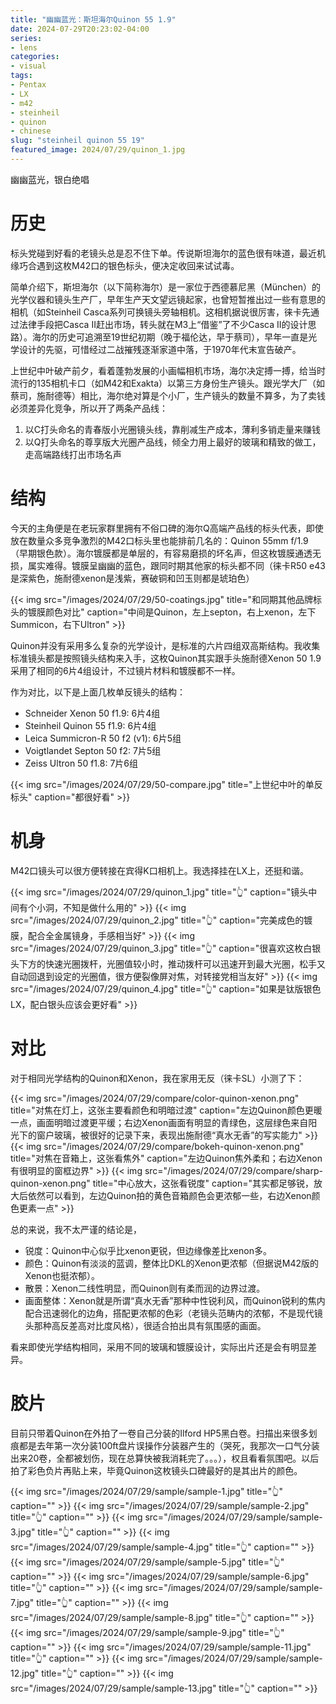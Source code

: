 ```yaml
---
title: "幽幽蓝光：斯坦海尔Quinon 55 1.9"
date: 2024-07-29T20:23:02-04:00
series:
- lens
categories:
- visual
tags:
- Pentax
- LX
- m42
- steinheil
- quinon
- chinese
slug: "steinheil quinon 55 19"
featured_image: 2024/07/29/quinon_1.jpg
---
```


幽幽蓝光，银白绝唱
<!--more-->

# 历史

标头党碰到好看的老镜头总是忍不住下单。传说斯坦海尔的蓝色很有味道，最近机缘巧合遇到这枚M42口的银色标头，便决定收回来试试毒。

简单介绍下，斯坦海尔（以下简称海尔）是一家位于西德慕尼黑（München）的光学仪器和镜头生产厂，早年生产天文望远镜起家，也曾短暂推出过一些有意思的相机（如Steinheil Casca系列可换镜头旁轴相机。这相机据说很厉害，徕卡先通过法律手段把Casca II赶出市场，转头就在M3上“借鉴”了不少Casca II的设计思路）。海尔的历史可追溯至19世纪初期（晚于福伦达，早于蔡司），早年一直是光学设计的先驱，可惜经过二战摧残逐渐家道中落，于1970年代末宣告破产。

上世纪中叶破产前夕，看着蓬勃发展的小画幅相机市场，海尔决定搏一搏，给当时流行的135相机卡口（如M42和Exakta）以第三方身份生产镜头。跟光学大厂（如蔡司，施耐德等）相比，海尔绝对算是个小厂，生产镜头的数量不算多，为了卖钱必须差异化竞争，所以开了两条产品线：

1. 以C打头命名的青春版小光圈镜头线，靠削减生产成本，薄利多销走量来赚钱
2. 以Q打头命名的尊享版大光圈产品线，倾全力用上最好的玻璃和精致的做工，走高端路线打出市场名声

# 结构

今天的主角便是在老玩家群里拥有不俗口碑的海尔Q高端产品线的标头代表，即使放在数量众多竞争激烈的M42口标头里也能排前几名的：Quinon 55mm f/1.9（早期银色款）。海尔镀膜都是单层的，有容易磨损的坏名声，但这枚镀膜通透无损，属实难得。镀膜呈幽幽的蓝色，跟同时期其他家的标头都不同（徕卡R50 e43是深紫色，施耐德xenon是浅紫，赛破铜和凹玉则都是琥珀色）

{{< img src="/images/2024/07/29/50-coatings.jpg" title="和同期其他品牌标头的镀膜颜色对比" caption="中间是Quinon，左上septon，右上xenon，左下Summicon，右下Ultron" >}}

Quinon并没有采用多么复杂的光学设计，是标准的六片四组双高斯结构。我收集标准镜头都是按照镜头结构来入手，这枚Quinon其实跟手头施耐德Xenon 50 1.9采用了相同的6片4组设计，不过镜片材料和镀膜都不一样。

作为对比，以下是上面几枚单反镜头的结构：

- Schneider Xenon 50 f1.9: 6片4组
- Steinheil Quinon 55 f1.9: 6片4组
- Leica Summicron-R 50 f2 (v1): 6片5组
- Voigtlandet Septon 50 f2: 7片5组
- Zeiss Ultron 50 f1.8: 7片6组

{{< img src="/images/2024/07/29/50-compare.jpg" title="上世纪中叶的单反标头" caption="都很好看" >}}


# 机身

M42口镜头可以很方便转接在宾得K口相机上。我选择挂在LX上，还挺和谐。

{{< img src="/images/2024/07/29/quinon_1.jpg" title="👆" caption="镜头中间有个小洞，不知是做什么用的" >}}
{{< img src="/images/2024/07/29/quinon_2.jpg" title="👆" caption="完美成色的镀膜，配合全金属镜身，手感相当好" >}}
{{< img src="/images/2024/07/29/quinon_3.jpg" title="👆" caption="很喜欢这枚白银头下方的快速光圈拨杆，光圈值较小时，推动拨杆可以迅速开到最大光圈，松手又自动回退到设定的光圈值，很方便裂像屏对焦，对转接党相当友好" >}}
{{< img src="/images/2024/07/29/quinon_4.jpg" title="👆" caption="如果是钛版银色LX，配白银头应该会更好看" >}}


# 对比

对于相同光学结构的Quinon和Xenon，我在家用无反（徕卡SL）小测了下：

{{< img src="/images/2024/07/29/compare/color-quinon-xenon.png" title="对焦在灯上，这张主要看颜色和明暗过渡" caption="左边Quinon颜色更暖一点，画面明暗过渡更平缓；右边Xenon画面有明显的青绿色，这层绿色来自阳光下的窗户玻璃，被很好的记录下来，表现出施耐德“真水无香”的写实能力" >}}
{{< img src="/images/2024/07/29/compare/bokeh-quinon-xenon.png" title="对焦在音箱上，这张看焦外" caption="左边Quinon焦外柔和；右边Xenon有很明显的窗框边界" >}}
{{< img src="/images/2024/07/29/compare/sharp-quinon-xenon.png" title="中心放大，这张看锐度" caption="其实都足够锐，放大后依然可以看到，左边Quinon拍的黄色音箱颜色会更浓郁一些，右边Xenon颜色更素一点" >}}

总的来说，我不太严谨的结论是，

- 锐度：Quinon中心似乎比xenon更锐，但边缘像差比xenon多。
- 颜色：Quinon有淡淡的蓝调，整体比DKL的Xenon更浓郁（但据说M42版的Xenon也挺浓郁）。
- 散景：Xenon二线性明显，而Quinon则有柔而润的边界过渡。
- 画面整体：Xenon就是所谓“真水无香”那种中性锐利风，而Quinon锐利的焦内配合迅速弱化的边角，搭配更浓郁的色彩（老镜头范畴内的浓郁，不是现代镜头那种高反差高对比度风格），很适合拍出具有氛围感的画面。

看来即使光学结构相同，采用不同的玻璃和镀膜设计，实际出片还是会有明显差异。

# 胶片

目前只带着Quinon在外拍了一卷自己分装的Ilford HP5黑白卷。扫描出来很多划痕都是去年第一次分装100ft盘片误操作分装器产生的（哭死，我那次一口气分装出来20卷，全都被划伤，现在总算快被我消耗完了。。。），权且看看氛围吧。以后拍了彩色负片再贴上来，毕竟Quinon这枚镜头口碑最好的是其出片的颜色。

{{< img src="/images/2024/07/29/sample/sample-1.jpg" title="👆" caption="" >}}
{{< img src="/images/2024/07/29/sample/sample-2.jpg" title="👆" caption="" >}}
{{< img src="/images/2024/07/29/sample/sample-3.jpg" title="👆" caption="" >}}
{{< img src="/images/2024/07/29/sample/sample-4.jpg" title="👆" caption="" >}}
{{< img src="/images/2024/07/29/sample/sample-5.jpg" title="👆" caption="" >}}
{{< img src="/images/2024/07/29/sample/sample-6.jpg" title="👆" caption="" >}}
{{< img src="/images/2024/07/29/sample/sample-7.jpg" title="👆" caption="" >}}
{{< img src="/images/2024/07/29/sample/sample-8.jpg" title="👆" caption="" >}}
{{< img src="/images/2024/07/29/sample/sample-9.jpg" title="👆" caption="" >}}
{{< img src="/images/2024/07/29/sample/sample-11.jpg" title="👆" caption="" >}}
{{< img src="/images/2024/07/29/sample/sample-12.jpg" title="👆" caption="" >}}
{{< img src="/images/2024/07/29/sample/sample-13.jpg" title="👆" caption="" >}}
